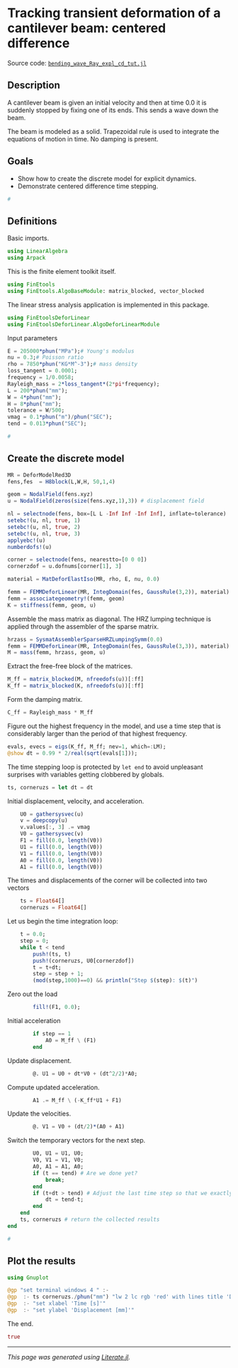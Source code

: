 # Tracking transient deformation of a cantilever beam: centered difference

Source code: [`bending_wave_Ray_expl_cd_tut.jl`](bending_wave_Ray_expl_cd_tut.jl)

## Description

A cantilever beam is given an initial velocity and then at time 0.0 it is
suddenly stopped by fixing one of its ends. This sends a wave down the beam.

The beam is modeled as a solid. Trapezoidal rule is used to integrate the
equations of motion in time. No damping is present.

## Goals

- Show how to create the discrete model for explicit dynamics.
- Demonstrate  centered difference time stepping.

````julia
#
````

## Definitions

Basic imports.

````julia
using LinearAlgebra
using Arpack
````

This is the finite element toolkit itself.

````julia
using FinEtools
using FinEtools.AlgoBaseModule: matrix_blocked, vector_blocked
````

The linear stress analysis application is implemented in this package.

````julia
using FinEtoolsDeforLinear
using FinEtoolsDeforLinear.AlgoDeforLinearModule
````

Input parameters

````julia
E = 205000*phun("MPa");# Young's modulus
nu = 0.3;# Poisson ratio
rho = 7850*phun("KG*M^-3");# mass density
loss_tangent = 0.0001;
frequency = 1/0.0058;
Rayleigh_mass = 2*loss_tangent*(2*pi*frequency);
L = 200*phun("mm");
W = 4*phun("mm");
H = 8*phun("mm");
tolerance = W/500;
vmag = 0.1*phun("m")/phun("SEC");
tend = 0.013*phun("SEC");

#
````

## Create the discrete model

````julia
MR = DeforModelRed3D
fens,fes  = H8block(L,W,H, 50,1,4)

geom = NodalField(fens.xyz)
u = NodalField(zeros(size(fens.xyz,1),3)) # displacement field

nl = selectnode(fens, box=[L L -Inf Inf -Inf Inf], inflate=tolerance)
setebc!(u, nl, true, 1)
setebc!(u, nl, true, 2)
setebc!(u, nl, true, 3)
applyebc!(u)
numberdofs!(u)

corner = selectnode(fens, nearestto=[0 0 0])
cornerzdof = u.dofnums[corner[1], 3]

material = MatDeforElastIso(MR, rho, E, nu, 0.0)

femm = FEMMDeforLinear(MR, IntegDomain(fes, GaussRule(3,2)), material)
femm = associategeometry!(femm, geom)
K = stiffness(femm, geom, u)
````

Assemble the mass matrix as diagonal. The HRZ lumping technique is
applied through the assembler of the sparse matrix.

````julia
hrzass = SysmatAssemblerSparseHRZLumpingSymm(0.0)
femm = FEMMDeforLinear(MR, IntegDomain(fes, GaussRule(3,3)), material)
M = mass(femm, hrzass, geom, u)
````

Extract the free-free block of the matrices.

````julia
M_ff = matrix_blocked(M, nfreedofs(u))[:ff]
K_ff = matrix_blocked(K, nfreedofs(u))[:ff]
````

Form the damping matrix.

````julia
C_ff = Rayleigh_mass * M_ff
````

Figure out the highest frequency in the model, and use a time step that is
considerably larger than the period of that highest frequency.

````julia
evals, evecs = eigs(K_ff, M_ff; nev=1, which=:LM);
@show dt = 0.99 * 2/real(sqrt(evals[1]));
````

The time stepping loop is protected by `let end` to avoid unpleasant surprises
with variables getting clobbered by globals.

````julia
ts, corneruzs = let dt = dt
````

Initial displacement, velocity, and acceleration.

````julia
    U0 = gathersysvec(u)
    v = deepcopy(u)
    v.values[:, 3] .= vmag
    V0 = gathersysvec(v)
    F1 = fill(0.0, length(V0))
    U1 = fill(0.0, length(V0))
    V1 = fill(0.0, length(V0))
    A0 = fill(0.0, length(V0))
    A1 = fill(0.0, length(V0))
````

The times and displacements of the corner will be collected into two vectors

````julia
    ts = Float64[]
    corneruzs = Float64[]
````

Let us begin the time integration loop:

````julia
    t = 0.0;
    step = 0;
    while t < tend
        push!(ts, t)
        push!(corneruzs, U0[cornerzdof])
        t = t+dt;
        step = step + 1;
        (mod(step,1000)==0) && println("Step $(step): $(t)")
````

Zero out the load

````julia
        fill!(F1, 0.0);
````

Initial acceleration

````julia
        if step == 1
            A0 = M_ff \ (F1)
        end
````

Update displacement.

````julia
        @. U1 = U0 + dt*V0 + (dt^2/2)*A0;
````

Compute updated acceleration.

````julia
        A1 .= M_ff \ (-K_ff*U1 + F1)
````

Update the velocities.

````julia
        @. V1 = V0 + (dt/2)*(A0 + A1)
````

Switch the temporary vectors for the next step.

````julia
        U0, U1 = U1, U0;
        V0, V1 = V1, V0;
        A0, A1 = A1, A0;
        if (t == tend) # Are we done yet?
            break;
        end
        if (t+dt > tend) # Adjust the last time step so that we exactly reach tend
            dt = tend-t;
        end
    end
    ts, corneruzs # return the collected results
end

#
````

## Plot the results

````julia
using Gnuplot

@gp "set terminal windows 4 " :-
@gp  :- ts corneruzs./phun("mm") "lw 2 lc rgb 'red' with lines title 'Displacement of the corner' "
@gp  :- "set xlabel 'Time [s]'"
@gp  :- "set ylabel 'Displacement [mm]'"
````

The end.

````julia
true
````

---

*This page was generated using [Literate.jl](https://github.com/fredrikekre/Literate.jl).*

